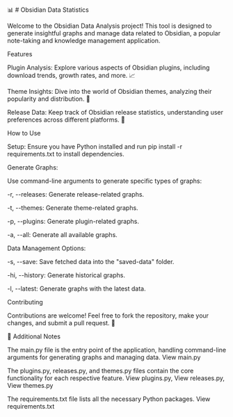 📊 # Obsidian Data Statistics

Welcome to the Obsidian Data Analysis project! This tool is designed to generate insightful graphs and manage data related to Obsidian, a popular note-taking and knowledge management application.

Features

Plugin Analysis: Explore various aspects of Obsidian plugins, including download trends, growth rates, and more. 📈

Theme Insights: Dive into the world of Obsidian themes, analyzing their popularity and distribution. 🎨

Release Data: Keep track of Obsidian release statistics, understanding user preferences across different platforms. 🚀

How to Use

Setup: Ensure you have Python installed and run pip install -r requirements.txt to install dependencies.

Generate Graphs: 

Use command-line arguments to generate specific types of graphs:

-r, --releases: Generate release-related graphs.

-t, --themes: Generate theme-related graphs.

-p, --plugins: Generate plugin-related graphs.

-a, --all: Generate all available graphs.

Data Management Options:

-s, --save: Save fetched data into the "saved-data" folder.

-hi, --history: Generate historical graphs.

-l, --latest: Generate graphs with the latest data.

Contributing

Contributions are welcome! Feel free to fork the repository, make your changes, and submit a pull request. 🤝



📝 Additional Notes

The main.py file is the entry point of the application, handling command-line arguments for generating graphs and managing data. View main.py

The plugins.py, releases.py, and themes.py files contain the core functionality for each respective feature. View plugins.py, View releases.py, View themes.py

The requirements.txt file lists all the necessary Python packages. View requirements.txt
